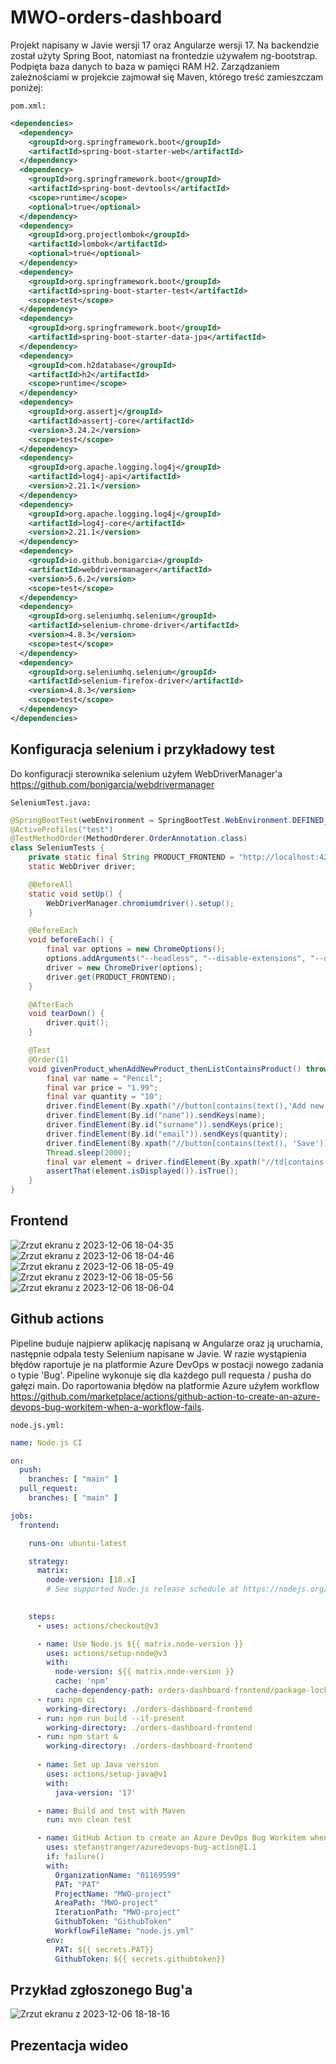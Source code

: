 # MWO-orders-dashboard
Projekt napisany w Javie wersji 17 oraz Angularze wersji 17. Na backendzie został użyty Spring Boot, natomiast na frontedzie używałem ng-bootstrap. Podpięta baza danych to baza w pamięci RAM H2. Zarządzaniem zależnościami w projekcie zajmował się Maven, którego treść zamieszczam poniżej:

`pom.xml:`
```xml
<dependencies>
  <dependency>
    <groupId>org.springframework.boot</groupId>
    <artifactId>spring-boot-starter-web</artifactId>
  </dependency>
  <dependency>
    <groupId>org.springframework.boot</groupId>
    <artifactId>spring-boot-devtools</artifactId>
    <scope>runtime</scope>
    <optional>true</optional>
  </dependency>
  <dependency>
    <groupId>org.projectlombok</groupId>
    <artifactId>lombok</artifactId>
    <optional>true</optional>
  </dependency>
  <dependency>
    <groupId>org.springframework.boot</groupId>
    <artifactId>spring-boot-starter-test</artifactId>
    <scope>test</scope>
  </dependency>
  <dependency>
    <groupId>org.springframework.boot</groupId>
    <artifactId>spring-boot-starter-data-jpa</artifactId>
  </dependency>
  <dependency>
    <groupId>com.h2database</groupId>
    <artifactId>h2</artifactId>
    <scope>runtime</scope>
  </dependency>
  <dependency>
    <groupId>org.assertj</groupId>
    <artifactId>assertj-core</artifactId>
    <version>3.24.2</version>
    <scope>test</scope>
  </dependency>
  <dependency>
    <groupId>org.apache.logging.log4j</groupId>
    <artifactId>log4j-api</artifactId>
    <version>2.21.1</version>
  </dependency>
  <dependency>
    <groupId>org.apache.logging.log4j</groupId>
    <artifactId>log4j-core</artifactId>
    <version>2.21.1</version>
  </dependency>
  <dependency>
    <groupId>io.github.bonigarcia</groupId>
    <artifactId>webdrivermanager</artifactId>
    <version>5.6.2</version>
    <scope>test</scope>
  </dependency>
  <dependency>
    <groupId>org.seleniumhq.selenium</groupId>
    <artifactId>selenium-chrome-driver</artifactId>
    <version>4.8.3</version>
    <scope>test</scope>
  </dependency>
  <dependency>
    <groupId>org.seleniumhq.selenium</groupId>
    <artifactId>selenium-firefox-driver</artifactId>
    <version>4.8.3</version>
    <scope>test</scope>
  </dependency>
</dependencies>
```

## Konfiguracja selenium i przykładowy test

Do konfiguracji sterownika selenium użyłem WebDriverManager'a 
https://github.com/bonigarcia/webdrivermanager

`SeleniumTest.java:`
```java
@SpringBootTest(webEnvironment = SpringBootTest.WebEnvironment.DEFINED_PORT)
@ActiveProfiles("test")
@TestMethodOrder(MethodOrderer.OrderAnnotation.class)
class SeleniumTests {
    private static final String PRODUCT_FRONTEND = "http://localhost:4200/products";
    static WebDriver driver;

    @BeforeAll
    static void setUp() {
        WebDriverManager.chromiumdriver().setup();
    }

    @BeforeEach
    void beforeEach() {
        final var options = new ChromeOptions();
        options.addArguments("--headless", "--disable-extensions", "--disable-dev-shm-usage");
        driver = new ChromeDriver(options);
        driver.get(PRODUCT_FRONTEND);
    }

    @AfterEach
    void tearDown() {
        driver.quit();
    }

    @Test
    @Order(1)
    void givenProduct_whenAddNewProduct_thenListContainsProduct() throws InterruptedException {
        final var name = "Pencil";
        final var price = "1.99";
        final var quantity = "10";
        driver.findElement(By.xpath("//button[contains(text(),'Add new product')]")).click();
        driver.findElement(By.id("name")).sendKeys(name);
        driver.findElement(By.id("surname")).sendKeys(price);
        driver.findElement(By.id("email")).sendKeys(quantity);
        driver.findElement(By.xpath("//button[contains(text(), 'Save')]")).click();
        Thread.sleep(2000);
        final var element = driver.findElement(By.xpath("//td[contains(text(),'" + name + "')]"));
        assertThat(element.isDisplayed()).isTrue();
    }
}
```

## Frontend
![Zrzut ekranu z 2023-12-06 18-04-35](https://github.com/studia-pw/MWO-orders-dashboard/assets/62408118/3427ac57-8bc7-423c-8b59-70f3dcfef9cf)
![Zrzut ekranu z 2023-12-06 18-04-46](https://github.com/studia-pw/MWO-orders-dashboard/assets/62408118/593ac0d9-ca12-4894-8dcc-de5d669d985c)
![Zrzut ekranu z 2023-12-06 18-05-49](https://github.com/studia-pw/MWO-orders-dashboard/assets/62408118/80c38b5a-60cc-4ce2-9d1d-bb3dec447c93)
![Zrzut ekranu z 2023-12-06 18-05-56](https://github.com/studia-pw/MWO-orders-dashboard/assets/62408118/c3e140de-d471-4a05-9ac3-55e10b2ebbe3)
![Zrzut ekranu z 2023-12-06 18-06-04](https://github.com/studia-pw/MWO-orders-dashboard/assets/62408118/e09dd8bf-e3b7-44a1-97f7-bff782b0c105)

## Github actions
Pipeline buduje najpierw aplikację napisaną w Angularze oraz ją uruchamia, następnie odpala testy Selenium napisane w Javie. W razie wystąpienia błędów raportuje je na platformie Azure DevOps w postacji nowego zadania o typie 'Bug'. Pipeline wykonuje się dla każdego pull requesta / pusha do gałęzi main. Do raportowania błędów na platformie Azure użyłem workflow https://github.com/marketplace/actions/github-action-to-create-an-azure-devops-bug-workitem-when-a-workflow-fails.

`node.js.yml:`
```yml
name: Node.js CI

on:
  push:
    branches: [ "main" ]
  pull_request:
    branches: [ "main" ]

jobs:
  frontend:

    runs-on: ubuntu-latest

    strategy:
      matrix:
        node-version: [18.x]
        # See supported Node.js release schedule at https://nodejs.org/en/about/releases/
        

    steps:
      - uses: actions/checkout@v3

      - name: Use Node.js ${{ matrix.node-version }}
        uses: actions/setup-node@v3
        with:
          node-version: ${{ matrix.node-version }}
          cache: 'npm'
          cache-dependency-path: orders-dashboard-frontend/package-lock.json
      - run: npm ci
        working-directory: ./orders-dashboard-frontend
      - run: npm run build --if-present
        working-directory: ./orders-dashboard-frontend
      - run: npm start &
        working-directory: ./orders-dashboard-frontend
    
      - name: Set up Java version
        uses: actions/setup-java@v1
        with:
          java-version: '17'

      - name: Build and test with Maven
        run: mvn clean test

      - name: GitHub Action to create an Azure DevOps Bug Workitem when a workflow fails
        uses: stefanstranger/azuredevops-bug-action@1.1
        if: failure()
        with:
          OrganizationName: "01169599"
          PAT: "PAT"
          ProjectName: "MWO-project"
          AreaPath: "MWO-project"
          IterationPath: "MWO-project"
          GithubToken: "GithubToken"
          WorkflowFileName: "node.js.yml"
        env:
          PAT: ${{ secrets.PAT}}
          GithubToken: ${{ secrets.githubtoken}}
```

## Przykład zgłoszonego Bug'a

![Zrzut ekranu z 2023-12-06 18-18-16](https://github.com/studia-pw/MWO-orders-dashboard/assets/62408118/20105954-0d55-430f-a483-b148b43fc3fd)

## Prezentacja wideo


